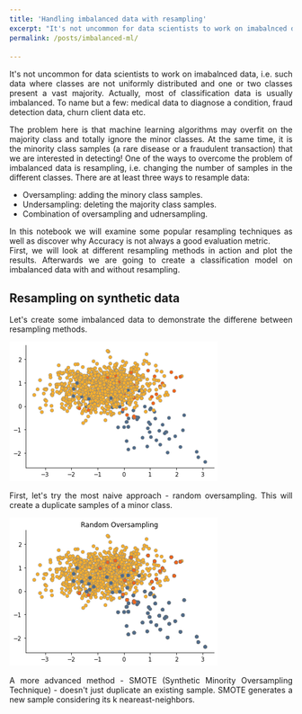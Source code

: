 ```yaml
---
title: 'Handling imbalanced data with resampling'
excerpt: "It's not uncommon for data scientists to work on imabalnced data, i.e. such data where classes are not uniformly distributed and one or two classes present a vast majority. Actually, most of classification data is usually imbalanced. To name but a few: medical data to diagnose a condition, fraud detection data, churn client data etc."
permalink: /posts/imbalanced-ml/

---
```


<div style="text-align: justify;">It's not uncommon for data scientists to work on imabalnced data, i.e. such data where classes are not uniformly distributed and one or two classes present a vast majority. Actually, most of classification data is usually imbalanced. To name but a few: medical data to diagnose a condition, fraud detection data, churn client data etc.</div>
<p>
<div style="text-align: justify;">The problem here is that machine learning algorithms may overfit on the majority class and totally ignore the minor classes. At the same time, it is the minority class samples (a rare disease or a fraudulent transaction) that we are interested in detecting! One of the ways to overcome the problem of imbalanced data is resampling, i.e. changing the number of samples in the different classes. There are at least three ways to resample data:</div>
<p>

<ul>  
  <li>Oversampling: adding the minory class samples.</li>
  <li>Undersampling: deleting the majority class samples.</li>
  <li>Combination of oversampling and udnersampling.</li>
</ul>
  
<div style="text-align: justify;">In this notebook we will examine some popular resampling techniques as well as discover why Accuracy is not always a good evaluation metric.</div>

<div style="text-align: justify;">First, we will look at different resampling methods in action and plot the results. Afterwards we are going to create a classification model on imbalanced data with and without resampling.</div>

<h2>Resampling on synthetic data</h2>
<div style="text-align: justify;">Let's create some imbalanced data to demonstrate the differene between resampling methods.</div>
<p>
<script src="https://gist.github.com/maya-ami/66f9bb3c1afa7c27fda563d3a251ddc0.js"></script>
<p>
<img src="/images/im_data.png">
<p>
<div style="text-align: justify;">First, let's try the most naive approach - random oversampling. This will create a duplicate samples of a minor class.</div>
<p>
  <script src="https://gist.github.com/maya-ami/4eb0c5793431ae1379c8e19e27561ca6.js"></script>
<p>
  <img src="/images/ros.png">
<p>
<div style="text-align: justify;">A more advanced method - SMOTE (Synthetic Minority Oversampling Technique) - doesn't just duplicate an existing sample. SMOTE generates a new sample considering its k neareast-neighbors.</div>
